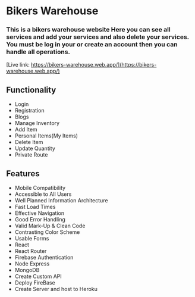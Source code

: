 # Bikers Warehouse
### This is a bikers warehouse website Here you can see all services and add your services and also delete your services. You must be log in your or create an account then you can handle all operations.

[Live link: https://bikers-warehouse.web.app/](https://bikers-warehouse.web.app/)

## Functionality
* Login 
* Registration
* Blogs
* Manage Inventory
* Add Item
* Personal Items(My Items)
* Delete Item
* Update Quantity
* Private Route

## Features
* Mobile Compatibility
* Accessible to All Users
* Well Planned Information Architecture
* Fast Load Times
* Effective Navigation
* Good Error Handling
* Valid Mark-Up & Clean Code
* Contrasting Color Scheme
* Usable Forms
* React
* React Router
* Firebase Authentication
* Node Express
* MongoDB
* Create Custom API
* Deploy FireBase
* Create Server and host to Heroku
